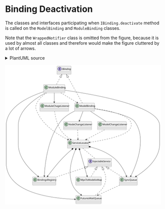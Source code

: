 # Binding Deactivation

The classes and interfaces participating when `IBinding.deactivate` method is called on the `ModelBinding` and `ModuleBinding` classes.

Note that the `WrappedNotifier` class is omitted from the figure, because it is used by almost all classes and therefore would make the figure cluttered by a lot of arrows.

<details>
<summary>PlantUML source</summary>
<pre>
@startuml
'Entities'
interface IBinding {
+{abstract} deactivate(removeFromServer: Boolean, callback: Runnable? = null): CompletableFuture<Any?>
}
class "ModelBinding" as modelBinding
class "ModuleBinding" as moduleBinding

interface "InjectableService" as injectableService
class "ServiceLocator" as serviceLocator
class "BindingsRegistry" as bindingsRegistry
class "SyncQueue" as syncQueue
class "MpsToModelixMap" as nodeMap
class "FuturesWaitQueue" as futuresWaitQueue

class "NodeChangeListener" as nodeChangeListener
class "ModelChangeListener" as modelChangeListener
class "ModuleChageListener" as moduleChangeListener

'Relations'
IBinding <|.. modelBinding
IBinding <|.. moduleBinding

serviceLocator *--> bindingsRegistry
serviceLocator *--> syncQueue
serviceLocator *--> nodeMap
serviceLocator *--> futuresWaitQueue
serviceLocator .. injectableService

injectableService <|.. bindingsRegistry
injectableService <|.. syncQueue
injectableService <|.. nodeMap
injectableService <|.. futuresWaitQueue

modelBinding ..> serviceLocator
modelBinding --> nodeChangeListener
modelBinding -- modelChangeListener
modelBinding --> bindingsRegistry
modelBinding --> syncQueue

moduleBinding ..> serviceLocator
moduleBinding --> moduleChangeListener
moduleBinding ..> modelBinding
moduleBinding --> bindingsRegistry
moduleBinding --> syncQueue
moduleBinding --> futuresWaitQueue

nodeChangeListener ..> serviceLocator
modelChangeListener ..> serviceLocator
moduleChangeListener ..> serviceLocator

syncQueue ..> futuresWaitQueue

'Notes'
note right of IBinding: start:\ndeactivate(...): CompletableFuture<Any?>

@enduml
</pre>
</details>

![](Binding-Deactivation.svg)
